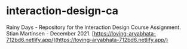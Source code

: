 # interaction-design-ca

Rainy Days - Repository for the Interaction Design Course Assignment.
<br>Stian Martinsen - December 2021.
[https://loving-aryabhata-712bd6.netlify.app/](https://loving-aryabhata-712bd6.netlify.app/)
